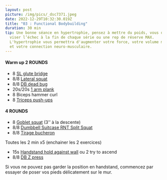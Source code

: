 ```yaml
---
layout: post
picture: /img/pics/_dsc7371.jpeg
date: 2022-12-29T10:32:30.019Z
title: "03 : Functional Bodybuilding"
duration: 30 min
tip: Une bonne séance en hypertrophie, pensez à mettre du poids, vous devez
  viser l’échec à la fin de chaque série ou une rep de réserve MAX.
  L'hypertrophie vous permettra d'augmenter votre force, votre volume musculaire
  et votre connection neuro-musculaire.
---
```

#### **Warm up 2 ROUNDS**

* 8 [SL glute bridge](https://www.youtube.com/watch?v=tiZWu8faIkM)
* 8/8 [Lateral squat](https://www.youtube.com/watch?v=KVZUDdcyCa8) 
* 8/8 [DB dead bug ](https://www.youtube.com/watch?v=Ros5jq3VgoY)
* 20s/20s [1 arm plank](https://www.youtube.com/watch?v=X-gv0Ygb3yI)
* 8 Biceps hammer curl 
* 8 [Triceps push-ups](https://www.youtube.com/watch?v=yvlqiqBoieg)

#### **4 ROUNDS**

* 8 [Goblet squat](https://www.youtube.com/watch?v=f-Vf2yRRqOg) (3’’ à la descente)
* 8/8 [Dumbbell Suitcase RNT Split Squat](https://www.youtube.com/watch?v=XXY78-Qx5w0)
* 8/8 [Tirage bucheron ](https://www.youtube.com/watch?v=xl1YiqQY2vA)

Toutes les 2 min x5 (enchainer les 2 exercices)

* 15s [Handstand hold against wall](https://www.youtube.com/watch?v=W3ESRgMORXw) ou 2 try to ascend 
* 8/8 [DB Z press ](https://www.youtube.com/watch?v=k_kXBEjURUA)

Si vous ne pouvez pas garder la position en handstand, commencez par essayer de poser vos pieds délicatement sur le mur.